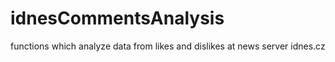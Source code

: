 # idnesCommentsAnalysis
functions which analyze data from likes and dislikes at news server idnes.cz